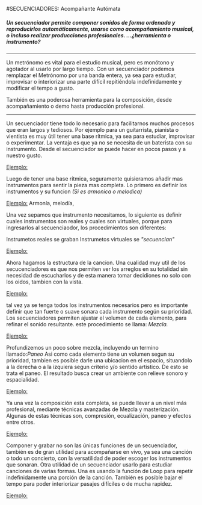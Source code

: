 #SECUENCIADORES: Acompañante Autómata


##### *Un secuenciador permite componer sonidos de forma ordenada y reproducirlos automáticamente, usarse como acompañamiento musical, o incluso realizar producciones profesionales.  ...¿herramienta o instrumento?*



----




Un metrónomo es vital para el estudio musical, pero es monótono y agotador al usarlo por largo tiempo.
Con un secuenciador podemos remplazar el Metrónomo por una banda entera, ya sea para estudiar, improvisar o interiorizar una parte difícil repitiéndola indefinidamente y modificar el tempo a gusto.

También es una poderosa herramienta para la composición, desde acompañamiento o demo hasta producción profesional.



----


Un secuenciador tiene todo lo necesario para facilitarnos muchos procesos que eran largos y tediosos.
Por ejemplo para un guitarrista, pianista o vientista es muy útil tener una base rítmica, ya sea para estudiar, improvisar o experimentar.
La ventaja es que ya no se necesita de un baterista con su instrumento. Desde el secuenciador se puede hacer en pocos pasos y a nuestro gusto.

[Ejemplo:]()

Luego de tener una base rítmica, seguramente quisieramos añadir mas instrumentos para sentir la pieza mas completa.
Lo primero es definir los instrumentos y su funcion *(Si es armonica o melodica)*

[Ejemplo:]()  Armonía, melodía, 


Una vez sepamos que instrumento necesitamos, lo siguiente es definir cuales instrumentos son reales y cuales son virtuales, porque para ingresarlos al secuenciaodor, los procedimientos son diferentes:

Instrumetos reales se graban
Instrumetos virtuales se *"secuencian"*

[Ejemplo:]()


Ahora hagamos la estructura de la cancion. Una cualidad muy util de los secucenciadores es que nos permiten ver los arreglos en su totalidad sin necesidad de escucharlos y de esta manera tomar decidiones no solo con los oidos, tambien con la vista.



[Ejemplo:]()


tal vez ya se tenga todos los instrumentos necesarios pero es importante definir que tan fuerte o suave sonara cada instrumento según su prioridad. Los secuenciadores permiten ajustar el volumen de cada elemento, para refinar el sonido resultante. este procedimiento se llama: *Mezcla.*


[Ejemplo:]()

Profundizemos un poco sobre mezcla, incluyendo un termino llamado:*Paneo*
Asi como cada elemento tiene un volumen segun su prioridad,  tambien es posible darle una ubicacion en el espacio, situandolo a la derecha o a la izquiera segun criterio y/o sentido artistico. De esto se trata el paneo.
El resultado busca crear un ambiente con relieve sonoro y espacialidad.


[Ejemplo:]()




Ya una vez la composición esta completa, se puede llevar a un nivel más profesional, mediante técnicas avanzadas de Mezcla y masterización. Algunas de estas técnicas son, compresión, ecualización, paneo y efectos entre otros.

[Ejemplo:]()






Componer y grabar no son las únicas funciones de un secuenciador, también es de gran utilidad para acompañarse en vivo, ya sea una canción o todo un concierto, con la versatilidad de poder escoger los instrumentos que sonaran. Otra utilidad de un secuenciador usarlo para estudiar canciones de varias formas.  Una es usando la función de Loop para repetir indefinidamente una porción de la canción. También es posible bajar el tempo para poder interiorizar pasajes difíciles o de mucha rapidez.






 [Ejemplo:]()


